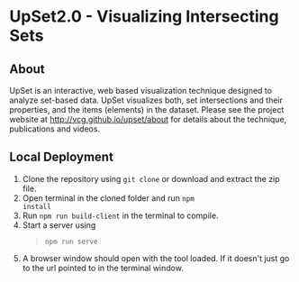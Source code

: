 # UpSet2.0 - Visualizing Intersecting Sets

## About

UpSet is an interactive, web based visualization technique designed to analyze set-based data. UpSet visualizes both, set intersections and their properties, and the items (elements) in the dataset. Please see the project website at http://vcg.github.io/upset/about for details about the technique, publications and videos.

## Local Deployment

1.  Clone the repository using <code>git clone</code> or download and extract the zip file.
2.  Open terminal in the cloned folder and run <code>npm install</code>
3.  Run <code>npm run build-client</code> in the terminal to compile.
4.  Start a server using
    > <code>npm run serve</code>
5.  A browser window should open with the tool loaded. If it doesn't just go to the url pointed to in the terminal window.

